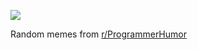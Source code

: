 ![](https://preview.redd.it/qttzypq3w9wd1.png?width=320&crop=smart&auto=webp&s=1c347c543e604ce91814ea20de1ee82d410913a3)

 Random memes from [r/ProgrammerHumor](https://www.reddit.com/r/ProgrammerHumor/)
